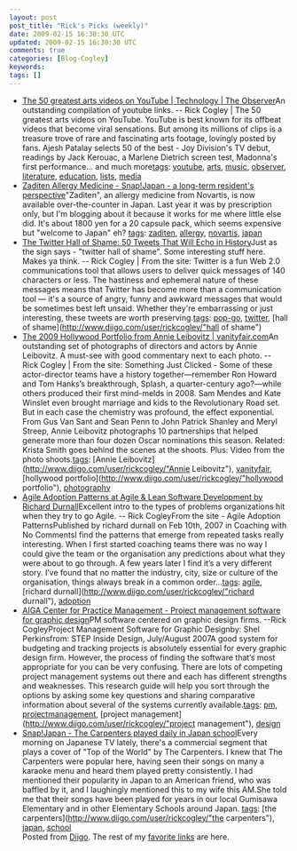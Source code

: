 ```yaml
---           
layout: post
post_title: "Rick's Picks (weekly)"
date: 2009-02-15 16:30:30 UTC
updated: 2009-02-15 16:30:30 UTC
comments: true
categories: [Blog-Cogley]
keywords: 
tags: []
---
```

 
- [The 50 greatest arts videos on YouTube | Technology | The Observer](http://www.guardian.co.uk/technology/2008/aug/31/youtube.jazz)An outstanding compilation of youtube links. -- Rick Cogley | The 50 greatest arts videos on YouTube. YouTube is best known for its offbeat videos that become viral sensations. But among its millions of clips is a treasure trove of rare and fascinating arts footage, lovingly posted by fans. Ajesh Patalay selects 50 of the best - Joy Division's TV debut, readings by Jack Kerouac, a Marlene Dietrich screen test, Madonna's first performance... and much more[tags](http://www.diigo.com/cloud/rickcogley): [youtube](http://www.diigo.com/user/rickcogley/youtube), [arts](http://www.diigo.com/user/rickcogley/arts), [music](http://www.diigo.com/user/rickcogley/music), [observer](http://www.diigo.com/user/rickcogley/observer), [literature](http://www.diigo.com/user/rickcogley/literature), [education](http://www.diigo.com/user/rickcogley/education), [lists](http://www.diigo.com/user/rickcogley/lists), [media](http://www.diigo.com/user/rickcogley/media)
- [Zaditen Allergy Medicine - Snap!Japan - a long-term resident's perspective](http://rick.cogley.info/snapjapan)"Zaditen", an allergy medicine from Novartis, is now available over-the-counter in Japan. Last year it was by prescription only, but I'm blogging about it because it works for me where little else did. It's about 1800 yen for a 20 capsule pack, which seems expensive but "welcome to Japan" eh? [tags](http://www.diigo.com/cloud/rickcogley): [zaditen](http://www.diigo.com/user/rickcogley/zaditen), [allergy](http://www.diigo.com/user/rickcogley/allergy), [novartis](http://www.diigo.com/user/rickcogley/novartis), [japan](http://www.diigo.com/user/rickcogley/japan)
- [The Twitter Hall of Shame: 50 Tweets That Will Echo in History](http://www.pop-go.com/y7)Just as the sign says - "twitter hall of shame". Some interesting stuff here. Makes ya think. -- Rick Cogley | From the site: Twitter is a fun Web 2.0 communications tool that allows users to deliver quick messages of 140 characters or less. The hastiness and ephemeral nature of these messages means that Twitter has become more than a communication tool — it's a source of angry, funny and awkward messages that would be sometimes best left unsaid. Whether they're embarrassing or just interesting, these tweets are worth preserving.[tags](http://www.diigo.com/cloud/rickcogley): [pop-go](http://www.diigo.com/user/rickcogley/pop-go), [twitter](http://www.diigo.com/user/rickcogley/twitter), [hall of shame](http://www.diigo.com/user/rickcogley/"hall of shame")
- [The 2009 Hollywood Portfolio from Annie Leibovitz | vanityfair.com](http://www.vanityfair.com/culture/features/2009/03/actors-directors-portfolio200903)An outstanding set of photographs of directors and actors by Annie Leibovitz. A must-see with good commentary next to each photo. -- Rick Cogley | From the site: Something Just Clicked - Some of these actor-director teams have a history together—remember Ron Howard and Tom Hanks’s breakthrough, Splash, a quarter-century ago?—while others produced their first mind-melds in 2008. Sam Mendes and Kate Winslet even brought marriage and kids to the Revolutionary Road set. But in each case the chemistry was profound, the effect exponential. From Gus Van Sant and Sean Penn to John Patrick Shanley and Meryl Streep, Annie Leibovitz photographs 10 partnerships that helped generate more than four dozen Oscar nominations this season. Related: Krista Smith goes behind the scenes at the shoots. Plus: Video from the photo shoots.[tags](http://www.diigo.com/cloud/rickcogley): [Annie Leibovitz](http://www.diigo.com/user/rickcogley/"Annie Leibovitz"), [vanityfair](http://www.diigo.com/user/rickcogley/vanityfair), [hollywood portfolio](http://www.diigo.com/user/rickcogley/"hollywood portfolio"), [photography](http://www.diigo.com/user/rickcogley/photography)
- [Agile Adoption Patterns at Agile & Lean Software Development by Richard Durnall](http://www.richarddurnall.com/?p=57)Excellent intro to the types of problems organizations hit when they try to go Agile. -- Rick CogleyFrom the site - Agile Adoption PatternsPublished by richard durnall on Feb 10th, 2007 in Coaching with No CommentsI find the patterns that emerge from repeated tasks really interesting. When I first started coaching teams there was no way I could give the team or the organisation any predictions about what they were about to go through. A few years later I find it’s a very different story. I’ve found that no matter the industry, city, size or culture of the organisation, things always break in a common order…[tags](http://www.diigo.com/cloud/rickcogley): [agile](http://www.diigo.com/user/rickcogley/agile), [richard durnall](http://www.diigo.com/user/rickcogley/"richard durnall"), [adoption](http://www.diigo.com/user/rickcogley/adoption)
- [AIGA Center for Practice Management - Project management software for graphic design](http://cpm.aiga.org/home_1/project-management-software-for-graphic-design)PM software centered on graphic design firms. --Rick CogleyProject Management Software for Graphic Designby: Shel Perkinsfrom: STEP Inside Design, July/August 2007A good system for budgeting and tracking projects is absolutely essential for every graphic design firm. However, the process of finding the software that’s most appropriate for you can be very confusing. There are lots of competing project management systems out there and each has different strengths and weaknesses. This research guide will help you sort through the options by asking some key questions and sharing comparative information about several of the systems currently available.[tags](http://www.diigo.com/cloud/rickcogley): [pm](http://www.diigo.com/user/rickcogley/pm), [projectmanagement](http://www.diigo.com/user/rickcogley/projectmanagement), [project management](http://www.diigo.com/user/rickcogley/"project management"), [design](http://www.diigo.com/user/rickcogley/design)
- [Snap!Japan - The Carpenters played daily in Japan school](http://rick.cogley.info/snapjapan/index.php?id=9109586919999961396)Every morning on Japanese TV lately, there's a commercial segment that plays a cover of "Top of the World" by The Carpenters. I knew that The Carpenters were popular here, having seen their songs on many a karaoke menu and heard them played pretty consistently. I had mentioned their popularity in Japan to an American friend, who was baffled by it, and I laughingly mentioned this to my wife this AM.She told me that their songs have been played for years in our local Gumisawa Elementary and in other Elementary Schools around Japan. [tags](http://www.diigo.com/cloud/rickcogley): [the carpenters](http://www.diigo.com/user/rickcogley/"the carpenters"), [japan](http://www.diigo.com/user/rickcogley/japan), [school](http://www.diigo.com/user/rickcogley/school)
<br />Posted from [Diigo](http://www.diigo.com). The rest of my [favorite links](http://www.diigo.com/user/rickcogley) are here.